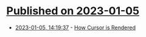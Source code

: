 # [Published on 2023-01-05](index.md)

* [2023-01-05, 14:19:37](https://lobste.rs/s/in6ytn/how_cursor_is_rendered) - [How Cursor is Rendered](https://blog.vladzahorodnii.com/2023/01/03/how-cursor-is-rendered/)
